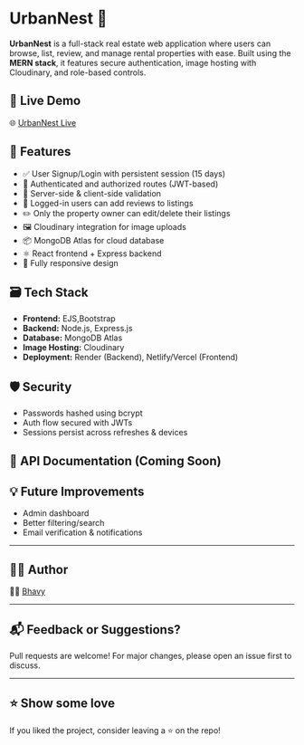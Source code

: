 # UrbanNest 🏡

**UrbanNest** is a full-stack real estate web application where users can browse, list, review, and manage rental properties with ease. Built using the **MERN stack**, it features secure authentication, image hosting with Cloudinary, and role-based controls.

## 🚀 Live Demo
🌐 [UrbanNest Live](https://urbannest-u0xm.onrender.com/listings)

## 🔧 Features

- ✅ User Signup/Login with persistent session (15 days)
- 🔐 Authenticated and authorized routes (JWT-based)
- 🧠 Server-side & client-side validation
- 📝 Logged-in users can add reviews to listings
- ✏️ Only the property owner can edit/delete their listings
- 🖼️ Cloudinary integration for image uploads
- 📦 MongoDB Atlas for cloud database
- ⚛️ React frontend + Express backend
- 📱 Fully responsive design

## 🗃️ Tech Stack

- **Frontend:** EJS,Bootstrap
- **Backend:** Node.js, Express.js
- **Database:** MongoDB Atlas
- **Image Hosting:** Cloudinary
- **Deployment:** Render (Backend), Netlify/Vercel (Frontend)


## 🛡️ Security

- Passwords hashed using bcrypt
- Auth flow secured with JWTs
- Sessions persist across refreshes & devices

## 📄 API Documentation (Coming Soon)

## 💡 Future Improvements

- Admin dashboard
- Better filtering/search
- Email verification & notifications

---

## 🧑‍💻 Author

👨‍💻 [Bhavy](https://github.com/bhavy1204)

---

## 📬 Feedback or Suggestions?

Pull requests are welcome! For major changes, please open an issue first to discuss.

---

## ⭐ Show some love

If you liked the project, consider leaving a ⭐ on the repo!
